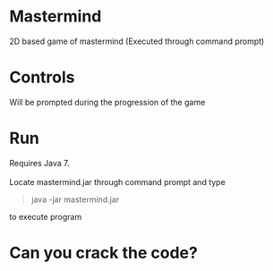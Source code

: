 Mastermind
===========
2D based game of mastermind (Executed through command prompt)

Controls
===========
Will be prompted during the progression of the game

Run
===========
Requires Java 7. <br /><br />
Locate mastermind.jar through command prompt and type
 > java -jar mastermind.jar
 
to execute program

Can you crack the code?
===========